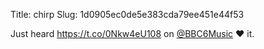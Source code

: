 Title: chirp
Slug: 1d0905ec0de5e383cda79ee451e44f53

Just heard <a href="https://t.co/0Nkw4eU108">https://t.co/0Nkw4eU108</a> on <a href="http://twitter.com/BBC6Music">@BBC6Music</a>  ❤ it.
